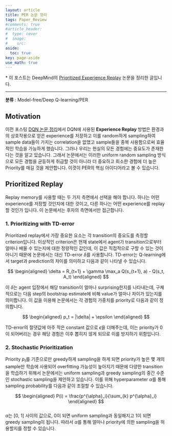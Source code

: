 ```yaml
---
layout: article
title: PER 논문 정리
tags: Paper_Review
#comments: true
#article_header:
#  type: cover
#  image:
#    src:
aside:
  toc: true
key: page-aside
use_math: true
---
```


\* 이 포스트는 DeepMind의 [Prioritized Experience Replay](https://arxiv.org/pdf/1511.05952.pdf) 논문을 정리한 글입니다.

----------------------------------------------------------------------

**분류** : Model-free/Deep Q-learning/PER


## Motivation

  이전 포스팅 [DQN 논문 정리](https://loteeyoon.github.io/2022/01/04/DQN-%EB%85%BC%EB%AC%B8-%EC%A0%95%EB%A6%AC.html)에서 DQN에 사용된 **Experience Replay** 방법은 환경과의 상호작용으로 얻은 experience를 저장하고 이를 random하게 sampling하여 sample data들이 가지는 correlation을 없앴고 sample들을 중복 사용함으로써 효율적인 학습을 가능하게 했습니다. 그러나 우리는 현실의 모든 경험에는 중요도가 존재한다는 것을 알고 있습니다. 그래서 논문에서는 이러한 uniform random sampling 방식으로 모든 경험을 균등하게 취급할 것이 아니라 더 중요하고 희소한 경험에 더 높은 Priority를 매길 것을 제안합니다. 이것이 PER의 핵심 아이디어라고 볼 수 있습니다.

## Prioritized Replay

  Replay memory를 사용할 때는 두 가지 측면에서 선택을 해야 합니다. 하나는 어떤 experience를 저장할 것인지에 대한 것이고, 다른 하나는 어떤 experience를 replay할 것인가 입니다. 이 논문에서는 후자의 측면에서만 접근합니다.

### 1. Prioritizing with TD-error

  Prioritized replay에서 가장 중요한 요소는 각 transition의 중요도를 측정할 criterion입니다. 이상적인 criterion은 현재 state에서 agent가 transition으로부터 얼마나 배울 수 있는지에 대한 정량적인 값인데, 이 값은 직접적으로 구할 수 있는 것이 아니기 때문에 논문에서는 대신 TD-error $\delta$를 사용합니다. TD-error는 Q-learning에서 target과 prediction의 차이를 의미하고 다음과 같이 나타낼 수 있습니다.

$$
\begin{aligned}
\delta = R_{t+1} + \gamma \max_a Q(s_{t+1}, a) - Q(s_t, A_t)
\end{aligned}
$$

  이 $\delta$는 agent 입장에서 해당 transition이 얼마나 surprising한지를 나타내는데, 구체적으로는 다음 step의 bootstrap estimate에 비해 value가 얼마나 차이가 있는지를 의미합니다. 이 값을 이용해 논문에서는 각 경험의 가중치를 priority로 다음과 같이 정의합니다.

$$
\begin{aligned}
p_t = |\delta| + \epsilon
\end{aligned}
$$

  TD-error의 절댓값에 아주 작은 constant 값으로 $\epsilon$을 더해주는데, 이는 priority가 0이 되어버리는 경우 해당 경험은 이후 뽑히지 않게 되므로 이를 방지하기 위함입니다.


### 2. Stochastic Prioritization

  Priority $p_t$를 기준으로만 greedy하게 sampling을 하게 되면 priority가 높은 몇 개의 sample만 학습에 사용되어 overfitting 가능성이 높아지기 때문에 다양한 transition을 학습하기 위해서 논문에서는 uniform sampling과 greedy sampling의 중간 수준인 stochastic sampling을 제안하고 있습니다. 이를 위해 hyperparameter $\alpha$를 통해 sampling probability를 다음과 같이 조절할 수 있습니다.

$$
\begin{aligned}
P(i) = \frac{p^{\alpha}_i}{\sum_{k} p^{\alpha}_i}
\end{aligned}
$$
<br/>
  $\alpha$는 [0, 1] 사이의 값으로, 0이 되면 uniform sampling과 동일해지고 1이 되면 greedy sampling이 됩니다. 따라서 $\alpha$를 통해 얼마나 priority에 의한 sampling을 허용할지를 정할 수 있습니다.
